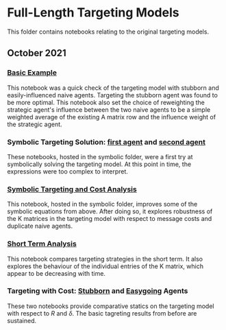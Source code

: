 # Full-Length Targeting Models

This folder contains notebooks relating to the original targeting models.

## October 2021

### [Basic Example](https://github.com/jbrightuniverse/strategic_influencer_of_naive_agents/blob/main/full_targeting/basic_example.pdf)
This notebook was a quick check of the targeting model with stubborn and easily-influenced naive agents. Targeting the stubborn agent was found to be more optimal. This notebook also set the choice of reweighting the strategic agent's influence between the two naive agents to be a simple weighted average of the existing A matrix row and the influence weight of the strategic agent.

### Symbolic Targeting Solution: [first agent](https://github.com/jbrightuniverse/strategic_influencer_of_naive_agents/blob/main/symbolic/symbolic_target_first.pdf) and [second agent](https://github.com/jbrightuniverse/strategic_influencer_of_naive_agents/blob/main/symbolic/symbolic_target_second.pdf)
These notebooks, hosted in the symbolic folder, were a first try at symbolically solving the targeting model. At this point in time, the expressions were too complex to interpret.

### [Symbolic Targeting and Cost Analysis](https://github.com/jbrightuniverse/strategic_influencer_of_naive_agents/blob/main/symbolic/symbolic_targeting_and_cost_analysis.pdf)
This notebook, hosted in the symbolic folder, improves some of the symbolic equations from above. After doing so, it explores robustness of the K matrices in the targeting model with respect to message costs and duplicate naive agents.

### [Short Term Analysis](https://github.com/jbrightuniverse/strategic_influencer_of_naive_agents/blob/main/full_targeting/short_term.pdf)
This notebook compares targeting strategies in the short term. It also explores the behaviour of the individual entries of the K matrix, which appear to be decreasing with time.

### Targeting with Cost: [Stubborn](https://github.com/jbrightuniverse/strategic_influencer_of_naive_agents/blob/main/full_targeting/targeting_with_cost_stubborn.html) and [Easygoing](https://github.com/jbrightuniverse/strategic_influencer_of_naive_agents/blob/main/full_targeting/targeting_with_cost_easygoing.html) Agents
These two notebooks provide comparative statics on the targeting model with respect to $R$ and $\delta$. The basic tagreting results from before are sustained.
